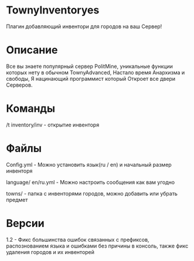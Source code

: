 # TownyInventoryes

Плагин добавляющий инвентори для городов на ваш Сервер!

# Описание

Все вы знаете популярный сервер PolitMine, уникальные функции которых нету в обычном TownyAdvanced, Настало время Анархизма и свободы, Я нацинающий программист который Откроет все двери Серверов.

# Команды

/t inventory/inv - открытие инвенторя

# Файлы

Config.yml - Можно установить язык(ru / en) и начальный размер инвенторя

language/  en/ru.yml - Можно настроить сообщения как вам угодно

towns/ - папка с инвенторями городов, можно добавить или убрать предмет

# Версии
1.2 - Фикс большинства ошибок связанных с префиксов, распознованием языка и ошибками без причины в консоль, также фикс удаления городов и их инвенторей

